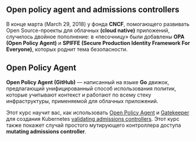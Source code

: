 ## Open policy agent and admissions controllers


В конце марта (March 29, 2018) у фонда **CNCF**, помогающего развивать Open Source-проекты для облачных **(cloud native)** приложений, случилось двойное пополнение: в «песочницу» были добавлены **OPA (Open Policy Agent)** и **SPIFFE (Secure Production Identity Framework For Everyone)**, которых роднит тема безопасности. 

## Open Policy Agent

**Open Policy Agent (GitHub)** — написанный на языке **Go** движок, предлагающий унифицированный способ использования политик, которые учитывают контекст и работают по всему стеку инфраструктуры, применяемой для облачных приложений.

Этот курс научит вас, как использовать  [Open Policy Agent](https://www.openpolicyagent.org/) и [Gatekeeper](https://github.com/open-policy-agent/gatekeeper) для создания Kubernetes [validating admissions controllers](https://kubernetes.io/docs/reference/access-authn-authz/extensible-admission-controllers/). Этот курс также покажет случай простого мутирующего контроллера доступа **mutating admissions controller**.
